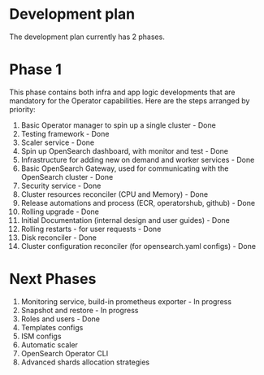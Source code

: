 # Development plan
The development plan currently has 2 phases.

# Phase 1
This phase contains both infra and app logic developments that are mandatory for the Operator capabilities.
Here are the steps arranged by priority:
1. Basic Operator manager to spin up a single cluster - Done
2. Testing framework - Done
3. Scaler service - Done
4. Spin up OpenSearch dashboard, with monitor and test - Done
5. Infrastructure for adding new on demand and worker services - Done
6. Basic OpenSearch Gateway, used for communicating with the OpenSearch cluster - Done
7. Security service - Done
8. Cluster resources reconciler (CPU and Memory) - Done
9. Release automations and process (ECR, operatorshub, github) - Done
10. Rolling upgrade - Done
11. Initial Documentation (internal design and user guides) - Done
12. Rolling restarts - for user requests - Done
13. Disk reconciler - Done
14. Cluster configuration reconciler (for opensearch.yaml configs) - Done

# Next Phases
1. Monitoring service, build-in prometheus exporter - In progress
2. Snapshot and restore - In progress
3. Roles and users - Done
4. Templates configs
5. ISM configs
6. Automatic scaler
7. OpenSearch Operator CLI
8. Advanced shards allocation strategies
